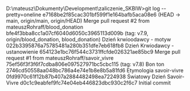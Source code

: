 D:\mateusz\Dokumenty\Development\zaliczenie_SKBIW>git log --pretty=oneline
e7168be2f85cac301bf599f1e164bafb5aca08e6 (HEAD -> main, origin/main, origin/HEAD) Merge pull request #2 from mateuszRohraff/blood_donation
bfe4f3bba8cc1a07cf6040d6050c3965113d009b (tag: v7.9, origin/blood_donation, blood_donation) Dzień krwioodawcy - motyw
022b3395876a75785481a280b351dfe7eb618fb8 Dzień Krwiodawcy - ustanowienie
654123e1bc76f544c3731ffcfde026321ae85bc9 Merge pull request #1 from mateuszRohraff/savoir_vivre
75ef56f3f3f6f7cdba806e097527971bc5cbc115 (tag: v7.8) Bon ton
2746cd50558aa048bc786a4e74e1b8e8b5a81fd6 Etymologia savoir-vivre
0fd9970c61f12b87b407a2884482498ea7224938 Światowy Dzień Savoir-Vivre
d0c1c9eabfef9fc74e04eb446823dbc930c2f6c7 Initial commit
